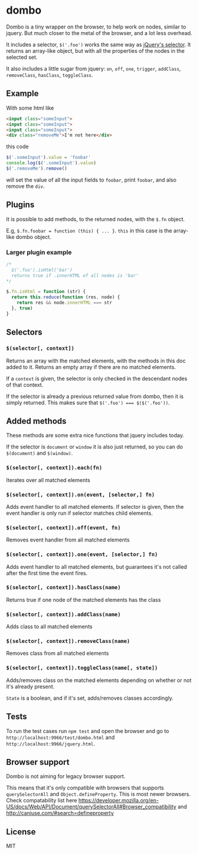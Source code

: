 # dombo

Dombo is a tiny wrapper on the browser, to help work on nodes, similar to jquery. But much closer to the metal of the browser, and a lot less overhead.

It includes a selector, `$('.foo')` works the same way as [jQuery's selector](https://api.jquery.com/jQuery/). It returns an array-like object, but with all the properties of the nodes in the selected set.

It also includes a little sugar from jquery: `on`, `off`, `one`, `trigger`, `addClass`, `removeClass`, `hasClass`, `toggleClass`.

## Example

With some html like

``` html
<input class="someInput">
<input class="someInput">
<input class="someInput">
<div class="removeMe">I'm not here</div>
```

this code

``` js
$('.someInput').value = 'foobar'
console.log($('.someInput').value)
$('.removeMe').remove()
```

will set the value of all the input fields to `foobar`, print `foobar`, and also remove the `div`.

## Plugins

It is possible to add methods, to the returned nodes, with the `$.fn` object.

E.g, `$.fn.foobar = function (this) { ... }`. `this` in this case is the array-like dombo object.

### Larger plugin example

``` js
/*
  $('.foo').isHtml('bar')
  returns true if .innerHTML of all nodes is 'bar'
*/

$.fn.isHtml = function (str) {
  return this.reduce(function (res, node) {
    return res && node.innerHTML === str
  }, true)
}
```

## Selectors

### `$(selector[, context])`

Returns an array with the matched elements, with the methods in this doc added to it. Returns an empty array if there are no matched elements.

If a `context` is given, the selector is only checked in the descendant nodes of that context.

If the selector is already a previous returned value from dombo, then it is simply returned. This makes sure that `$('.foo') === $($('.foo'))`.

## Added methods

These methods are some extra nice functions that jquery includes today.

If the selector is `document` or `window` it is also just returned, so you can do `$(document)` and `$(window)`.

### `$(selector[, context]).each(fn)`

Iterates over all matched elements

### `$(selector[, context]).on(event, [selector,] fn)`

Adds event handler to all matched elements. If selector is given, then the event handler is only run if selector matches child elements.

### `$(selector[, context]).off(event, fn)`

Removes event handler from all matched elements

### `$(selector[, context]).one(event, [selector,] fn)`

Adds event handler to all matched elements, but guarantees it's not called after the first time the event fires.

### `$(selector[, context]).hasClass(name)`

Returns true if one node of the matched elements has the class

### `$(selector[, context]).addClass(name)`

Adds class to all matched elements

### `$(selector[, context]).removeClass(name)`

Removes class from all matched elements

### `$(selector[, context]).toggleClass(name[, state])`

Adds/removes class on the matched elements depending on whether or not it's already present.

`State` is a boolean, and if it's set, adds/removes classes accordingly.

## Tests

To run the test cases run `npm test` and open the browser and go to `http://localhost:9966/test/dombo.html` and `http://localhost:9966/jquery.html`.

## Browser support

Dombo is not aiming for legacy browser support.

This means that it's only compatible with browsers that supports `querySelectorAll` and `Object.defineProperty`. This is most newer browsers. Check compatability list here https://developer.mozilla.org/en-US/docs/Web/API/Document/querySelectorAll#Browser_compatibility and http://caniuse.com/#search=defineproperty

## License

MIT
